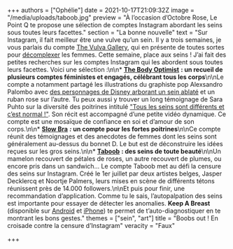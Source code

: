 +++
authors = ["Ophélie"]
date = 2021-10-17T21:09:32Z
image = "/media/uploads/taboob.jpg"
preview = "À l’occasion d’Octobre Rose, Le Point Q te propose une sélection de comptes Instagram abordant les seins sous toutes leurs facettes."
section = "La bonne nouvelle"
text = "Sur Instagram, il fait meilleur être une vulve qu’un sein. Il y a trois semaines, je vous parlais du compte [The Vulva Gallery](https://lepointq.com/articles/21-09/cheres-vulves-vous-etes-toutes-belles/), qui en présente de toutes sortes pour [décomplexer](https://lepointq.com/newsletters/decomplexons/) les femmes. Cette semaine, place aux seins&nbsp;! J’ai fait des petites recherches sur les comptes Instagram qui les abordent sous toutes leurs facettes. Voici une sélection&nbsp;:\n\n* [**The Body Optimist**](https://www.instagram.com/thebodyoptimist) **: un recueil de plusieurs comptes féministes et engagés, célébrant tous les corps**\n\nLe compte a notamment partagé les illustrations du graphiste pop Alexsandro Palombo avec [des personnages de Disney arborant un sein ablaté](https://www.instagram.com/p/CUzuBGPI8YD/) et un ruban rose sur l’autre. Tu peux aussi y trouver un long témoignage de Sara Puhto sur la diversité des poitrines intitulé [\"Tous les seins sont différents et c’est normal&nbsp;!\"](https://www.instagram.com/p/CU6qm8JtbMY/). Son récit est accompagné d’une petite vidéo dynamique. Ce compte est une mosaïque de confiance en soi et d’amour de son corps.\n\n* [**Slow Bra**](https://www.instagram.com/slowbra.fr) **_:_ un compte pour les fortes poitrines**\n\nCe compte réunit des témoignages et des anecdotes de femmes dont les seins sont généralement au-dessus du bonnet D. Le but est de déconstruire les idées reçues sur les gros seins.\n\n* [**Taboob**](https://www.instagram.com/taboobofficial/) **: des seins de toute beauté**\n\nUn mamelon recouvert de pétales de roses, un autre recouvert de plumes, ou encore pris dans un sandwich... Le compte Taboob met au défi la censure des seins sur Instagram. Créé le 1er juillet par deux artistes belges, Jasper Decklercq et Noortje Palmers, leurs mises en scène de différents tétons réunissent près de 14.000 followers.\n\nEt puis pour finir, une recommandation d’application. Comme tu le sais, l’autopalpation des seins est importante pour essayer de détecter les anomalies. **Keep A Breast** (disponible sur [Android](https://play.google.com/store/apps/details?id=org.keep_a_breast.kabapp&hl=fr&gl=US) et [iPhone](https://apps.apple.com/us/app/keep-a-breast/id1518953075)) te permet de t’auto-diagnostiquer en te montrant les bons gestes."
themes = ["sein", "art"]
title = "Boobs out&nbsp;! En croisade contre la censure d’Instagram"
veracity = "Faux"

+++
